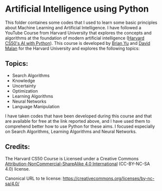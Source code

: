 # Artificial Intelligence using Python

This folder containes some codes that I used to learn some basic principles about Machine Learning and Artificial Intelligence. I have followed a YouTube Course from Harvard University that explores the concepts and algorithms at the foundation of modern artificial intelligence ([Harvard CS50's AI with Python](https://www.youtube.com/watch?v=5NgNicANyqM&t=38762s)). This course is developed by [Brian Yu](https://brianyu.me/) and [David Malan](https://cs.harvard.edu/malan/) for the Harvard University and explores the following topics:

## Topics:
* Search Algorithms
* Knowledge
* Uncertainty
* Optimization
* Learning Algorithms
* Neural Networks
* Language Manipulation

I have taken codes that have been developed during this course and that are available for free at the link reported above, and I have used them to comprehend better how to use Python for these aims. I focused especially on Search Algorithms, Learning Algorithms and Neural Networks. 

## Credits:
The Harvard CS50 Course is Licensed under a Creative Commons [Attribution-NonCommercial-ShareAlike 4.0 International](https://creativecommons.org/licenses/by-nc-sa/4.0/) (CC-BY-NC-SA 4.0) license.

Canonical URL to te license:  https://creativecommons.org/licenses/by-nc-sa/4.0/
